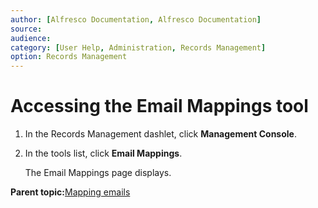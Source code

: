 ```yaml
---
author: [Alfresco Documentation, Alfresco Documentation]
source: 
audience: 
category: [User Help, Administration, Records Management]
option: Records Management
---
```


# Accessing the Email Mappings tool

1.  In the Records Management dashlet, click **Management Console**.

2.  In the tools list, click **Email Mappings**.

    The Email Mappings page displays.


**Parent topic:**[Mapping emails](../concepts/rm-emailmap-intro.md)

